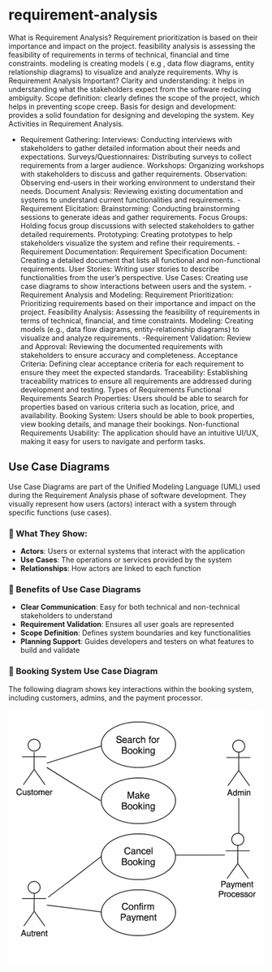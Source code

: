 # requirement-analysis
What is Requirement Analysis?
Requirement prioritization is based on their importance and impact on the project.
feasibility analysis is assessing the feasibility of requirements in terms of technical, financial and time constraints.
modeling is creating models ( e.g , data flow diagrams, entity relationship diagrams) to visualize and analyze requirements.
Why is Requirement Analysis Important?
Clarity and understanding: it helps in understanding what the stakeholders expect from the software reducing ambiguity.
Scope definition: clearly defines the scope of the project, which helps in preventing scope creep.
Basis for design and development: provides a solid foundation for designing and developing the system.
Key Activities in Requirement Analysis.
- Requirement Gathering: Interviews: Conducting interviews with stakeholders to gather detailed information about their needs and expectations.
Surveys/Questionnaires: Distributing surveys to collect requirements from a larger audience.
Workshops: Organizing workshops with stakeholders to discuss and gather requirements.
Observation: Observing end-users in their working environment to understand their needs.
Document Analysis: Reviewing existing documentation and systems to understand current functionalities and requirements.
-Requirement Elicitation: Brainstorming: Conducting brainstorming sessions to generate ideas and gather requirements.
Focus Groups: Holding focus group discussions with selected stakeholders to gather detailed requirements.
Prototyping: Creating prototypes to help stakeholders visualize the system and refine their requirements.
-Requirement Documentation: Requirement Specification Document: Creating a detailed document that lists all functional and non-functional requirements.
User Stories: Writing user stories to describe functionalities from the user’s perspective.
Use Cases: Creating use case diagrams to show interactions between users and the system.
-Requirement Analysis and Modeling: Requirement Prioritization: Prioritizing requirements based on their importance and impact on the project.
Feasibility Analysis: Assessing the feasibility of requirements in terms of technical, financial, and time constraints.
Modeling: Creating models (e.g., data flow diagrams, entity-relationship diagrams) to visualize and analyze requirements.
-Requirement Validation: Review and Approval: Reviewing the documented requirements with stakeholders to ensure accuracy and completeness.
Acceptance Criteria: Defining clear acceptance criteria for each requirement to ensure they meet the expected standards.
Traceability: Establishing traceability matrices to ensure all requirements are addressed during development and testing.
Types of Requirements
Functional Requirements
Search Properties: Users should be able to search for properties based on various criteria such as location, price, and availability.
Booking System: Users should be able to book properties, view booking details, and manage their bookings.
Non-functional Requirements
Usability: The application should have an intuitive UI/UX, making it easy for users to navigate and perform tasks.
## Use Case Diagrams

Use Case Diagrams are part of the Unified Modeling Language (UML) used during the Requirement Analysis phase of software development. They visually represent how users (actors) interact with a system through specific functions (use cases).

### 📌 What They Show:
- **Actors**: Users or external systems that interact with the application
- **Use Cases**: The operations or services provided by the system
- **Relationships**: How actors are linked to each function

### 🎯 Benefits of Use Case Diagrams
- **Clear Communication**: Easy for both technical and non-technical stakeholders to understand
- **Requirement Validation**: Ensures all user goals are represented
- **Scope Definition**: Defines system boundaries and key functionalities
- **Planning Support**: Guides developers and testers on what features to build and validate

### 🧾 Booking System Use Case Diagram

The following diagram shows key interactions within the booking system, including customers, admins, and the payment processor.

![![Image](https://github.com/user-attachments/assets/de0d23d3-72f7-455b-9521-d4ae924b7749)](./alx-booking-uc.png)








